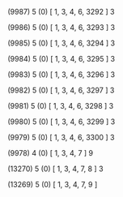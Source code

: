 (9987) 5 (0) [ 1, 3, 4, 6, 3292 ] 3 


(9986) 5 (0) [ 1, 3, 4, 6, 3293 ] 3 


(9985) 5 (0) [ 1, 3, 4, 6, 3294 ] 3 


(9984) 5 (0) [ 1, 3, 4, 6, 3295 ] 3 


(9983) 5 (0) [ 1, 3, 4, 6, 3296 ] 3 


(9982) 5 (0) [ 1, 3, 4, 6, 3297 ] 3 


(9981) 5 (0) [ 1, 3, 4, 6, 3298 ] 3 


(9980) 5 (0) [ 1, 3, 4, 6, 3299 ] 3 


(9979) 5 (0) [ 1, 3, 4, 6, 3300 ] 3 


(9978) 4 (0) [ 1, 3, 4, 7 ] 9 


(13270) 5 (0) [ 1, 3, 4, 7, 8 ] 3 


(13269) 5 (0) [ 1, 3, 4, 7, 9 ]  

